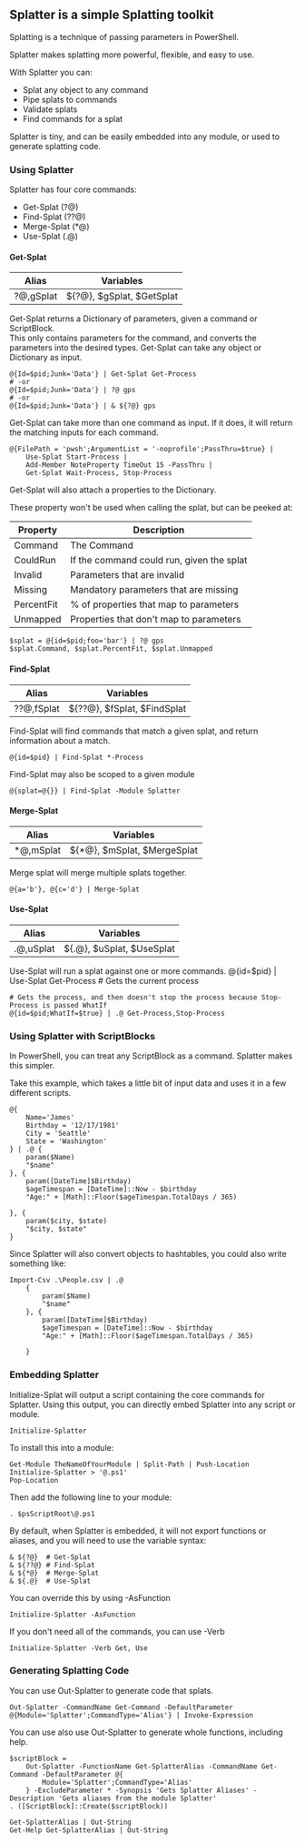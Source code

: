﻿## Splatter is a simple Splatting toolkit

Splatting is a technique of passing parameters in PowerShell.

Splatter makes splatting more powerful, flexible, and easy to use.

With Splatter you can:
* Splat any object to any command
* Pipe splats to commands
* Validate splats 
* Find commands for a splat

Splatter is tiny, and can be easily embedded into any module, or used to generate splatting code.

### Using Splatter

Splatter has four core commands:
* Get-Splat (?@)
* Find-Splat (??@)
* Merge-Splat (*@)
* Use-Splat (.@)

#### Get-Splat

|   Alias   |       Variables            |
|-----------|----------------------------|
| ?@,gSplat | ${?@}, $gSplat, $GetSplat  |


Get-Splat returns a Dictionary of parameters, given a command or ScriptBlock.  
This only contains parameters for the command, and converts the parameters into the desired types.
Get-Splat can take any object or Dictionary as input.

    @{Id=$pid;Junk='Data'} | Get-Splat Get-Process    
    # -or 
    @{Id=$pid;Junk='Data'} | ?@ gps
    # -or
    @{Id=$pid;Junk='Data'} | & ${?@} gps


Get-Splat can take more than one command as input.
If it does, it will return the matching inputs for each command.        
    
    @{FilePath = 'pwsh';ArgumentList = '-noprofile';PassThru=$true} | 
        Use-Splat Start-Process |
        Add-Member NoteProperty TimeOut 15 -PassThru | 
        Get-Splat Wait-Process, Stop-Process

Get-Splat will also attach a properties to the Dictionary.  

These property won't be used when calling the splat, but can be peeked at:

|   Property    |   Description                                 |
|---------------|-----------------------------------------------|
|  Command      |           The Command                         |
|  CouldRun     |  If the command could run, given the splat    | 
|  Invalid      |  Parameters that are invalid                  |
|  Missing      |  Mandatory parameters that are missing        |
|  PercentFit   |  % of properties that map to parameters       |
|  Unmapped     |  Properties that don't map to parameters      |


    $splat = @{id=$pid;foo='bar'} | ?@ gps
    $splat.Command, $splat.PercentFit, $splat.Unmapped


#### Find-Splat
|   Alias    |       Variables            |
|------------|----------------------------|
| ??@,fSplat | ${??@}, $fSplat, $FindSplat|



Find-Splat will find commands that match a given splat, and return information about a match.

    @{id=$pid} | Find-Splat *-Process

Find-Splat may also be scoped to a given module

    @{splat=@{}} | Find-Splat -Module Splatter

#### Merge-Splat
|   Alias    |       Variables            |
|------------|----------------------------|
| *@,mSplat  | ${*@}, $mSplat, $MergeSplat|


Merge splat will merge multiple splats together.

    @{a='b'}, @{c='d'} | Merge-Splat


#### Use-Splat

|   Alias      |       Variables                  |
|--------------|----------------------------------|
| .@,uSplat    | ${.@},  $uSplat, $UseSplat       |


Use-Splat will run a splat against one or more commands.
    @{id=$pid} | Use-Splat Get-Process # Gets the current process

    # Gets the process, and then doesn't stop the process because Stop-Process is passed WhatIf
    @{id=$pid;WhatIf=$true} | .@ Get-Process,Stop-Process 


### Using Splatter with ScriptBlocks


In PowerShell, you can treat any ScriptBlock as a command.  Splatter makes this simpler.

Take this example, which takes a little bit of input data and uses it in a few different scripts.

    @{
        Name='James'
        Birthday = '12/17/1981'
        City = 'Seattle'
        State = 'Washington'
    } | .@ {
        param($Name)
        "$name"
    }, {
        param([DateTime]$Birthday)
        $ageTimespan = [DateTime]::Now - $birthday
        "Age:" + [Math]::Floor($ageTimespan.TotalDays / 365)
        
    }, {
        param($city, $state)
        "$city, $state"
    }

Since Splatter will also convert objects to hashtables, you could also write something like:

    Import-Csv .\People.csv | .@ 
        {
            param($Name)
            "$name"
        }, {
            param([DateTime]$Birthday)
            $ageTimespan = [DateTime]::Now - $birthday
            "Age:" + [Math]::Floor($ageTimespan.TotalDays / 365)
        
        }


### Embedding Splatter

Initialize-Splat will output a script containing the core commands for Splatter.
Using this output, you can directly embed Splatter into any script or module.

    Initialize-Splatter

To install this into a module:

    Get-Module TheNameOfYourModule | Split-Path | Push-Location    
    Initialize-Splatter > '@.ps1'
    Pop-Location

Then add the following line to your module:

    . $psScriptRoot\@.ps1

By default, when Splatter is embedded, it will not export functions or aliases, and you will need to use the variable syntax:

    & ${?@}  # Get-Splat
    & ${??@} # Find-Splat
    & ${*@}  # Merge-Splat
    & ${.@}  # Use-Splat     

You can override this by using -AsFunction

    Initialize-Splatter -AsFunction

If you don't need all of the commands, you can use -Verb

    Initialize-Splatter -Verb Get, Use



### Generating Splatting Code

You can use Out-Splatter to generate code that splats.

    Out-Splatter -CommandName Get-Command -DefaultParameter @{Module='Splatter';CommandType='Alias'} | Invoke-Expression

You can use also use Out-Splatter to generate whole functions, including help.

    $scriptBlock = 
        Out-Splatter -FunctionName Get-SplatterAlias -CommandName Get-Command -DefaultParameter @{
            Module='Splatter';CommandType='Alias'
        } -ExcludeParameter * -Synopsis 'Gets Splatter Aliases' -Description 'Gets aliases from the module Splatter'
    . ([ScriptBlock]::Create($scriptBlock))

    Get-SplatterAlias | Out-String
    Get-Help Get-SplatterAlias | Out-String